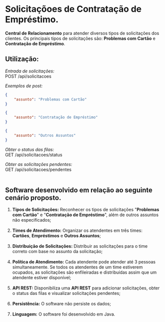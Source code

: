 # Solicitaçõoes de Contratação de Empréstimo.
**Central de Relacionamento** para atender diversos tipos de solicitações dos clientes. Os principais tipos de solicitações são: **Problemas com Cartão** e **Contratação de Empréstimo**. 

## Utilização:

_Entrada de solicitações:_<br />
POST /api/solicitacoes

_Exemplos de post:_<br />
```json
{
    "assunto": "Problemas com Cartão"
}
```
```json
{
    "assunto": "Contratação de Empréstimo"
}
```
```json
{
    "assunto": "Outros Assuntos"
}
```

_Obter o status das filas:_<br />
GET /api/solicitacoes/status

_Obter as solicitações pendentes:_<br />
GET /api/solicitacoes/pendentes<br /><br />

## Software desenvolvido em relação ao seguinte cenário proposto.
1. **Tipos de Solicitações:** Reconhecer os tipos de solicitações "**Problemas com Cartão**" e "**Contratação de Empréstimo**", além de outros assuntos não especificados;<br /><br />
2. **Times de Atendimento:** Organizar os atendentes em três times: **Cartões**, **Empréstimos** e **Outros Assuntos**;<br /><br />
3. **Distribuição de Solicitações:** Distribuir as solicitações para o time correto com base no assunto da solicitação;<br /><br />
4. **Política de Atendimento:** Cada atendente pode atender até 3 pessoas simultaneamente. Se todos os atendentes de um time estiverem ocupados, as solicitações são enfileiradas e distribuídas assim que um atendente estiver disponível;<br /><br />
5. **API REST:** Disponibiliza uma **API REST** para adicionar solicitações, obter o status das filas e visualizar solicitações pendentes;<br /><br />
6. **Persistência:** O software não persiste os dados;<br /><br />
7. **Linguagem:** O software foi desenvolvido em Java.<br /><br />
